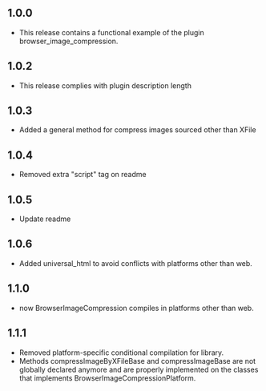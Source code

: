 ## 1.0.0

* This release contains a functional example of the plugin browser_image_compression.

## 1.0.2
* This release complies with plugin description length


## 1.0.3
* Added a general method for compress images sourced other than XFile

## 1.0.4
* Removed extra "script" tag on readme

## 1.0.5
* Update readme

## 1.0.6
* Added universal_html to avoid conflicts with platforms other than web. 

## 1.1.0
* now BrowserImageCompression compiles in platforms other than web.

## 1.1.1
* Removed platform-specific conditional compilation for library.
* Methods compressImageByXFileBase and compressImageBase are not globally declared anymore and are properly implemented on the classes that implements BrowserImageCompressionPlatform.
